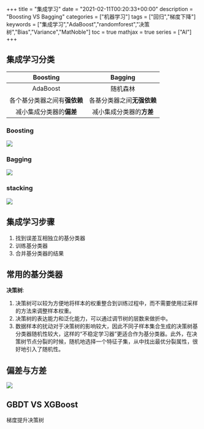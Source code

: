 +++
title = "集成学习"
date = "2021-02-11T00:20:33+00:00"
description = "Boosting VS Bagging"
categories = ["机器学习"]
tags = ["回归","梯度下降"]
keywords = ["集成学习","AdaBoost","randomforest","决策树","Bias","Variance","MatNoble"]
toc = true
mathjax = true
series = ["AI"]
+++

## 集成学习分类

|Boosting|Bagging|
| :--: | :--: |
| AdaBoost | 随机森林 |
| 各个基分类器之间有**强依赖** | 各基分类器之间**无强依赖** |
| 减小集成分类器的**偏差** | 减小集成分类器的**方差** |

### Boosting
<img src="https://cdn.jsdelivr.net/gh/MatNoble/Images/20210211181049.png"/>

### Bagging
<img src="https://cdn.jsdelivr.net/gh/MatNoble/Images/20210211180951.png"/>

### stacking

<img src="https://cdn.jsdelivr.net/gh/MatNoble/Images/20210211181132.png"/>

## 集成学习步骤

1. 找到误差互相独立的基分类器
2. 训练基分类器
3. 合并基分类器的结果

## 常用的基分类器

**决策树**:
1. 决策树可以较为方便地将样本的权重整合到训练过程中，而不需要使用过采样的方法来调整样本权重。
2. 决策树的表达能力和泛化能力，可以通过调节树的层数来做折中。
3. 数据样本的扰动对于决策树的影响较大，因此不同子样本集合生成的决策树基分类器随机性较大，这样的“不稳定学习器”更适合作为基分类器。此外，在决策树节点分裂的时候，随机地选择一个特征子集，从中找出最优分裂属性，很好地引入了随机性。

## 偏差与方差

<img src="https://cdn.jsdelivr.net/gh/MatNoble/Images/20210211181211.png"/>

## GBDT VS XGBoost

梯度提升决策树